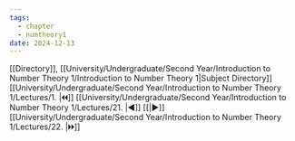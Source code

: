 ```yaml
---
tags:
  - chapter
  - numtheory1
date: 2024-12-13
---
```

[[Directory]], [[University/Undergraduate/Second Year/Introduction to Number Theory 1/Introduction to Number Theory 1|Subject Directory]]
[[University/Undergraduate/Second Year/Introduction to Number Theory 1/Lectures/1. |🞀🞀]] [[University/Undergraduate/Second Year/Introduction to Number Theory 1/Lectures/21. |◀]] [[|▶]] [[University/Undergraduate/Second Year/Introduction to Number Theory 1/Lectures/22. |🞂🞂]]
# 
## 
### 